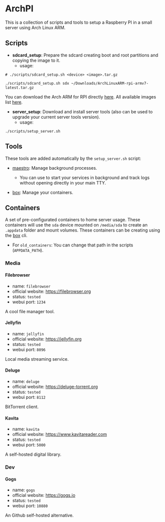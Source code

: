 # ArchPI

This is a collection of scripts and tools to setup a Raspberry PI in a small server using Arch Linux ARM.

## Scripts

- **sdcard_setup**: Prepare the sdcard creating boot and root partitions and copying the image to it.
  - usage:

```shell
# ./scripts/sdcard_setup.sh <device> <image>.tar.gz

./scripts/sdcard_setup.sh sdx ~/Downloads/ArchLinuxARM-rpi-armv7-latest.tar.gz
```

You can download the Arch ARM for RPI directly [here](http://os.archlinuxarm.org/os/ArchLinuxARM-rpi-armv7-latest.tar.gz).
All available images list [here](https://archlinuxarm.org/about/downloads).

- **server_setup**: Download and install server tools (also can be used to upgrade your current server tools version).
  - usage:

```shell
./scripts/setup_server.sh
```

## Tools

These tools are added automatically by the `setup_server.sh` script:

- [maestro](https://github.com/Raisess/maestro): Manage background processes.
  - You can use to start your services in background and track logs without opening directly in your main TTY.

- [box](https://github.com/Raisess/box): Manage your containers.

## Containers

A set of pre-configurated containers to home server usage.
These containers will use the `sda` device mounted on `/media/sda` to create an `.appdata` folder and mount volumes.
These containers can be creating using the [box](https://github.com/Raisess/box) cli.

- For `old_containers`: You can change that path in the scripts (`APPDATA_PATH`).

### Media

#### Filebrowser

- name: `filebrowser`
- official website: https://filebrowser.org
- status: `tested`
- webui port: `1234`

A cool file manager tool.

#### Jellyfin

- name: `jellyfin`
- official website: https://jellyfin.org
- status: `tested`
- webui port: `8096`

Local media streaming service.

#### Deluge

- name: `deluge`
- official website: https://deluge-torrent.org
- status: `tested`
- webui port: `8112`

BitTorrent client.

#### Kavita

- name: `kavita`
- official website: https://www.kavitareader.com
- status: `tested`
- webui port: `5000`

A self-hosted digital library.

### Dev

#### Gogs

- name: `gogs`
- official website: https://gogs.io
- status: `tested`
- webui port: `10880`

An Github self-hosted alternative.
